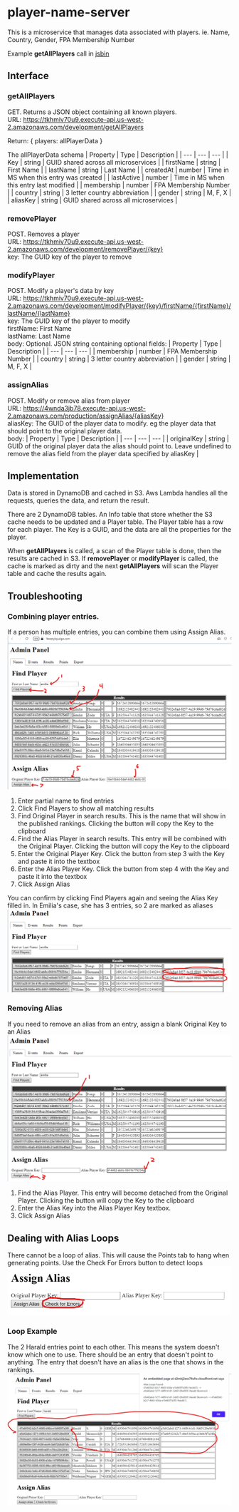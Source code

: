 # player-name-server

This is a microservice that manages data associated with players. ie. Name, Country, Gender, FPA Membership Number

Example **getAllPlayers** call in [jsbin](https://jsbin.com/qakiduqaji/edit?js,console)

## Interface
### getAllPlayers
GET. Returns a JSON object containing all known players.  
URL: https://tkhmiv70u9.execute-api.us-west-2.amazonaws.com/development/getAllPlayers

Return:
{
    players: allPlayerData
}

The allPlayerData schema
| Property    | Type | Description |
| --- | --- | --- |
| Key | string | GUID shared across all microservices |
| firstName | string | First Name |
| lastName | string | Last Name |
| createdAt | number | Time in MS when this entry was created |
| lastActive | number | Time in MS when this entry last modified |
| membership | number | FPA Membership Number |
| country | string | 3 letter country abbreviation |
| gender | string | M, F, X |
| aliasKey | string | GUID shared across all microservices |

### removePlayer
POST. Removes a player  
URL: https://tkhmiv70u9.execute-api.us-west-2.amazonaws.com/development/removePlayer/{key}  
key: The GUID key of the player to remove

### modifyPlayer
POST. Modify a player's data by key  
URL: https://tkhmiv70u9.execute-api.us-west-2.amazonaws.com/development/modifyPlayer/{key}/firstName/{firstName}/lastName/{lastName}  
key: The GUID key of the player to modify  
firstName: First Name  
lastName: Last Name  
body: Optional. JSON string containing optional fields:
| Property    | Type | Description |
| --- | --- | --- |
| membership | number | FPA Membership Number |
| country | string | 3 letter country abbreviation |
| gender | string | M, F, X |

### assignAlias
POST. Modify or remove alias from player  
URL: https://4wnda3jb78.execute-api.us-west-2.amazonaws.com/production/assignAlias/{aliasKey}  
aliasKey: The GUID of the player data to modify. eg the player data that should point to the original player data.  
body:
| Property    | Type | Description |
| --- | --- | --- |
| originalKey | string | GUID of the original player data the alias should point to. Leave undefined to remove the alias field from the player data specified by aliasKey |

## Implementation
Data is stored in DynamoDB and cached in S3. Aws Lambda handles all the requests, queries the data, and return the result.

There are 2 DynamoDB tables. An Info table that store whether the S3 cache needs to be updated and a Player table. The Player table has a row for each player. The Key is a GUID, and the data are all the properties for the player.

When **getAllPlayers** is called, a scan of the Player table is done, then the results are cached in S3. If **removePlayer** or **modifyPlayer** is called, the cache is marked as dirty and the next **getAllPlayers** will scan the Player table and cache the results again.

## Troubleshooting
### Combining player entries.
If a person has multiple entries, you can combine them using Assign Alias.
![alt text](image-3.png)  
1. Enter partial name to find entries
2. Click Find Players to show all matching results
3. Find Original Player in search results. This is the name that will show in the published rankings. Clicking the button will copy the Key to the clipboard
4. Find the Alias Player in search results. This entry will be combined with the Original Player. Clicking the button will copy the Key to the clipboard
5. Enter the Original Player Key. Click the button from step 3 with the Key and paste it into the textbox
6. Enter the Alias Player Key. Click the button from step 4 with the Key and paste it into the textbox
7. Click Assign Alias

You can confirm by clicking Find Players again and seeing the Alias Key filled in. In Emilia's case, she has 3 entries, so 2 are marked as aliases
![alt text](image.png)
### Removing Alias
If you need to remove an alias from an entry, assign a blank Original Key to an Alias
![alt text](image-2.png)
1. Find the Alias Player. This entry will become detached from the Original Player. Clicking the button will copy the Key to the clipboard
2. Enter the Alias Key into the Alias Player Key textbox.
3. Click Assign Alias

## Dealing with Alias Loops
There cannot be a loop of alias. This will cause the Points tab to hang when generating points. Use the Check For Errors button to detect loops
![alt text](image-5.png)

### Loop Example
The 2 Harald entries point to each other. This means the system doesn't know which one to use. There should be an entry that doesn't point to anything. The entry that doesn't have an alias is the one that shows in the rankings.
![alt text](image-6.png)